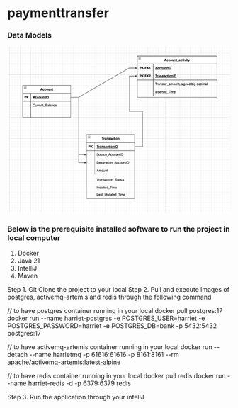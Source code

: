 # paymenttransfer

### Data Models
![img.png](img.png)

### Below is the prerequisite installed software to run the project in local computer
1. Docker
2. Java 21 
3. IntelliJ
4. Maven

Step 1. Git Clone the project to your local
Step 2. Pull and execute images of postgres, activemq-artemis and redis through the following command

// to have postgres container running in your local
docker pull postgres:17
docker run --name harriet-postgres -e POSTGRES_USER=harriet -e POSTGRES_PASSWORD=harriet -e POSTGRES_DB=bank -p 5432:5432 postgres:17

// to have activemq-artemis container running in your local
docker run --detach --name harrietmq -p 61616:61616 -p 8161:8161 --rm apache/activemq-artemis:latest-alpine

// to have redis container running in your local
docker pull redis
docker run --name harriet-redis -d -p 6379:6379 redis

Step 3. Run the application through your intellJ